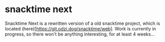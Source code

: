 # snacktime next

Snacktime Next is a rewritten version of a old snacktime project, which is located (here)[https://git.odzi.dog/snacktime/web]. Work is currently in progress, so there won't be anything interesting, for at least 4 weeks...